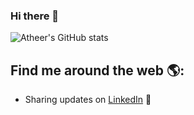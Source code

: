 ### Hi there 👋
![Atheer's GitHub stats](https://github-readme-stats.vercel.app/api?username=AtheerAlamri&theme=codeSTACKr&show_icons=true)

## Find me around the web 🌎: 
- Sharing updates on <a href="https://www.linkedin.com/in/atheer-alamri-ba842a21b">LinkedIn</a> 💼
